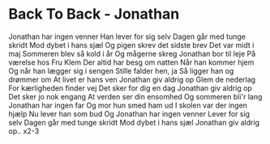 # Back To Back - Jonathan


Jonathan har ingen venner
Han lever for sig selv
Dagen går med tunge skridt
Mod dybet i hans sjæl
Og pigen skrev det sidste brev
Det var midt i maj
Sommeren blev så kold i år
Og mågerne skreg
Jonathan bor til leje
På værelse hos Fru Klem
Der altid har besg om natten
Når han kommer hjem
Og når han lægger sig i sengen
Stille falder hen, ja
Så ligger han og drømmer om
At livet er hans ven
Jonathan giv aldrig op
Glem de nederlag
For kærligheden finder vej
Det sker for dig en dag
Jonathan giv aldrig op
Det sker jo nok engang
At verden ser din ensomhed
Og sommeren bli'r lang
Jonathan har ingen far
Og mor hun smed ham ud
I skolen var der ingen hjælp
Nu lever han som bud
Og Jonathan har ingen venner
Lever for sig selv
Dagen går med tunge skridt
Mod dybet i hans sjæl
Jonathan giv aldrig op.. x2-3
